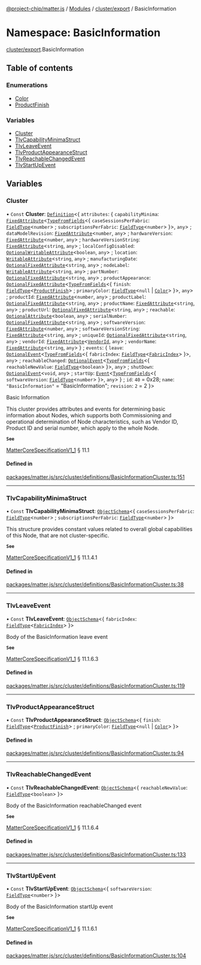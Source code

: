 [@project-chip/matter.js](../README.md) / [Modules](../modules.md) / [cluster/export](cluster_export.md) / BasicInformation

# Namespace: BasicInformation

[cluster/export](cluster_export.md).BasicInformation

## Table of contents

### Enumerations

- [Color](../enums/cluster_export.BasicInformation.Color.md)
- [ProductFinish](../enums/cluster_export.BasicInformation.ProductFinish.md)

### Variables

- [Cluster](cluster_export.BasicInformation.md#cluster)
- [TlvCapabilityMinimaStruct](cluster_export.BasicInformation.md#tlvcapabilityminimastruct)
- [TlvLeaveEvent](cluster_export.BasicInformation.md#tlvleaveevent)
- [TlvProductAppearanceStruct](cluster_export.BasicInformation.md#tlvproductappearancestruct)
- [TlvReachableChangedEvent](cluster_export.BasicInformation.md#tlvreachablechangedevent)
- [TlvStartUpEvent](cluster_export.BasicInformation.md#tlvstartupevent)

## Variables

### Cluster

• `Const` **Cluster**: [`Definition`](cluster_export.ClusterFactory.md#definition)<{ `attributes`: { `capabilityMinima`: [`FixedAttribute`](cluster_export.md#fixedattribute)<[`TypeFromFields`](tlv_export.md#typefromfields)<{ `caseSessionsPerFabric`: [`FieldType`](../interfaces/tlv_export.FieldType.md)<`number`\> ; `subscriptionsPerFabric`: [`FieldType`](../interfaces/tlv_export.FieldType.md)<`number`\>  }\>, `any`\> ; `dataModelRevision`: [`FixedAttribute`](cluster_export.md#fixedattribute)<`number`, `any`\> ; `hardwareVersion`: [`FixedAttribute`](cluster_export.md#fixedattribute)<`number`, `any`\> ; `hardwareVersionString`: [`FixedAttribute`](cluster_export.md#fixedattribute)<`string`, `any`\> ; `localConfigDisabled`: [`OptionalWritableAttribute`](cluster_export.md#optionalwritableattribute)<`boolean`, `any`\> ; `location`: [`WritableAttribute`](cluster_export.md#writableattribute)<`string`, `any`\> ; `manufacturingDate`: [`OptionalFixedAttribute`](cluster_export.md#optionalfixedattribute)<`string`, `any`\> ; `nodeLabel`: [`WritableAttribute`](cluster_export.md#writableattribute)<`string`, `any`\> ; `partNumber`: [`OptionalFixedAttribute`](cluster_export.md#optionalfixedattribute)<`string`, `any`\> ; `productAppearance`: [`OptionalFixedAttribute`](cluster_export.md#optionalfixedattribute)<[`TypeFromFields`](tlv_export.md#typefromfields)<{ `finish`: [`FieldType`](../interfaces/tlv_export.FieldType.md)<[`ProductFinish`](../enums/cluster_export.BasicInformation.ProductFinish.md)\> ; `primaryColor`: [`FieldType`](../interfaces/tlv_export.FieldType.md)<``null`` \| [`Color`](../enums/cluster_export.BasicInformation.Color.md)\>  }\>, `any`\> ; `productId`: [`FixedAttribute`](cluster_export.md#fixedattribute)<`number`, `any`\> ; `productLabel`: [`OptionalFixedAttribute`](cluster_export.md#optionalfixedattribute)<`string`, `any`\> ; `productName`: [`FixedAttribute`](cluster_export.md#fixedattribute)<`string`, `any`\> ; `productUrl`: [`OptionalFixedAttribute`](cluster_export.md#optionalfixedattribute)<`string`, `any`\> ; `reachable`: [`OptionalAttribute`](cluster_export.md#optionalattribute)<`boolean`, `any`\> ; `serialNumber`: [`OptionalFixedAttribute`](cluster_export.md#optionalfixedattribute)<`string`, `any`\> ; `softwareVersion`: [`FixedAttribute`](cluster_export.md#fixedattribute)<`number`, `any`\> ; `softwareVersionString`: [`FixedAttribute`](cluster_export.md#fixedattribute)<`string`, `any`\> ; `uniqueId`: [`OptionalFixedAttribute`](cluster_export.md#optionalfixedattribute)<`string`, `any`\> ; `vendorId`: [`FixedAttribute`](cluster_export.md#fixedattribute)<[`VendorId`](datatype_export.md#vendorid), `any`\> ; `vendorName`: [`FixedAttribute`](cluster_export.md#fixedattribute)<`string`, `any`\>  } ; `events`: { `leave`: [`OptionalEvent`](cluster_export.md#optionalevent)<[`TypeFromFields`](tlv_export.md#typefromfields)<{ `fabricIndex`: [`FieldType`](../interfaces/tlv_export.FieldType.md)<[`FabricIndex`](datatype_export.md#fabricindex)\>  }\>, `any`\> ; `reachableChanged`: [`OptionalEvent`](cluster_export.md#optionalevent)<[`TypeFromFields`](tlv_export.md#typefromfields)<{ `reachableNewValue`: [`FieldType`](../interfaces/tlv_export.FieldType.md)<`boolean`\>  }\>, `any`\> ; `shutDown`: [`OptionalEvent`](cluster_export.md#optionalevent)<`void`, `any`\> ; `startUp`: [`Event`](cluster_export.md#event)<[`TypeFromFields`](tlv_export.md#typefromfields)<{ `softwareVersion`: [`FieldType`](../interfaces/tlv_export.FieldType.md)<`number`\>  }\>, `any`\>  } ; `id`: ``40`` = 0x28; `name`: ``"BasicInformation"`` = "BasicInformation"; `revision`: ``2`` = 2 }\>

Basic Information

This cluster provides attributes and events for determining basic information about Nodes, which supports both
Commissioning and operational determination of Node characteristics, such as Vendor ID, Product ID and serial
number, which apply to the whole Node.

**`See`**

[MatterCoreSpecificationV1_1](../interfaces/spec_export.MatterCoreSpecificationV1_1.md) § 11.1

#### Defined in

[packages/matter.js/src/cluster/definitions/BasicInformationCluster.ts:151](https://github.com/project-chip/matter.js/blob/b7330d72/packages/matter.js/src/cluster/definitions/BasicInformationCluster.ts#L151)

___

### TlvCapabilityMinimaStruct

• `Const` **TlvCapabilityMinimaStruct**: [`ObjectSchema`](../classes/tlv_export.ObjectSchema.md)<{ `caseSessionsPerFabric`: [`FieldType`](../interfaces/tlv_export.FieldType.md)<`number`\> ; `subscriptionsPerFabric`: [`FieldType`](../interfaces/tlv_export.FieldType.md)<`number`\>  }\>

This structure provides constant values related to overall global capabilities of this Node, that are not
cluster-specific.

**`See`**

[MatterCoreSpecificationV1_1](../interfaces/spec_export.MatterCoreSpecificationV1_1.md) § 11.1.4.1

#### Defined in

[packages/matter.js/src/cluster/definitions/BasicInformationCluster.ts:38](https://github.com/project-chip/matter.js/blob/b7330d72/packages/matter.js/src/cluster/definitions/BasicInformationCluster.ts#L38)

___

### TlvLeaveEvent

• `Const` **TlvLeaveEvent**: [`ObjectSchema`](../classes/tlv_export.ObjectSchema.md)<{ `fabricIndex`: [`FieldType`](../interfaces/tlv_export.FieldType.md)<[`FabricIndex`](datatype_export.md#fabricindex)\>  }\>

Body of the BasicInformation leave event

**`See`**

[MatterCoreSpecificationV1_1](../interfaces/spec_export.MatterCoreSpecificationV1_1.md) § 11.1.6.3

#### Defined in

[packages/matter.js/src/cluster/definitions/BasicInformationCluster.ts:119](https://github.com/project-chip/matter.js/blob/b7330d72/packages/matter.js/src/cluster/definitions/BasicInformationCluster.ts#L119)

___

### TlvProductAppearanceStruct

• `Const` **TlvProductAppearanceStruct**: [`ObjectSchema`](../classes/tlv_export.ObjectSchema.md)<{ `finish`: [`FieldType`](../interfaces/tlv_export.FieldType.md)<[`ProductFinish`](../enums/cluster_export.BasicInformation.ProductFinish.md)\> ; `primaryColor`: [`FieldType`](../interfaces/tlv_export.FieldType.md)<``null`` \| [`Color`](../enums/cluster_export.BasicInformation.Color.md)\>  }\>

#### Defined in

[packages/matter.js/src/cluster/definitions/BasicInformationCluster.ts:94](https://github.com/project-chip/matter.js/blob/b7330d72/packages/matter.js/src/cluster/definitions/BasicInformationCluster.ts#L94)

___

### TlvReachableChangedEvent

• `Const` **TlvReachableChangedEvent**: [`ObjectSchema`](../classes/tlv_export.ObjectSchema.md)<{ `reachableNewValue`: [`FieldType`](../interfaces/tlv_export.FieldType.md)<`boolean`\>  }\>

Body of the BasicInformation reachableChanged event

**`See`**

[MatterCoreSpecificationV1_1](../interfaces/spec_export.MatterCoreSpecificationV1_1.md) § 11.1.6.4

#### Defined in

[packages/matter.js/src/cluster/definitions/BasicInformationCluster.ts:133](https://github.com/project-chip/matter.js/blob/b7330d72/packages/matter.js/src/cluster/definitions/BasicInformationCluster.ts#L133)

___

### TlvStartUpEvent

• `Const` **TlvStartUpEvent**: [`ObjectSchema`](../classes/tlv_export.ObjectSchema.md)<{ `softwareVersion`: [`FieldType`](../interfaces/tlv_export.FieldType.md)<`number`\>  }\>

Body of the BasicInformation startUp event

**`See`**

[MatterCoreSpecificationV1_1](../interfaces/spec_export.MatterCoreSpecificationV1_1.md) § 11.1.6.1

#### Defined in

[packages/matter.js/src/cluster/definitions/BasicInformationCluster.ts:104](https://github.com/project-chip/matter.js/blob/b7330d72/packages/matter.js/src/cluster/definitions/BasicInformationCluster.ts#L104)
